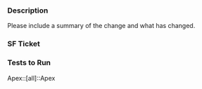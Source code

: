 ### Description

Please include a summary of the change and what has changed.


### SF Ticket

### Tests to Run

Apex::[all]::Apex
